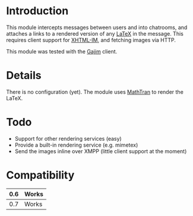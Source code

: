 # Introduction #

This module intercepts messages between users and into chatrooms, and attaches a links to a rendered version of any [LaTeX](http://en.wikipedia.org/wiki/LaTeX) in the message. This requires client support for [XHTML-IM](http://xmpp.org/extensions/xep-0071.html), and fetching images via HTTP.

This module was tested with the [Gajim](http://gajim.org/) client.

# Details #

There is no configuration (yet). The module uses [MathTran](http://www.mathtran.org/) to render the LaTeX.

# Todo #
  * Support for other rendering services (easy)
  * Provide a built-in rendering service (e.g. mimetex)
  * Send the images inline over XMPP (little client support at the moment)

# Compatibility #
| 0.6 | Works |
|:----|:------|
| 0.7 | Works |